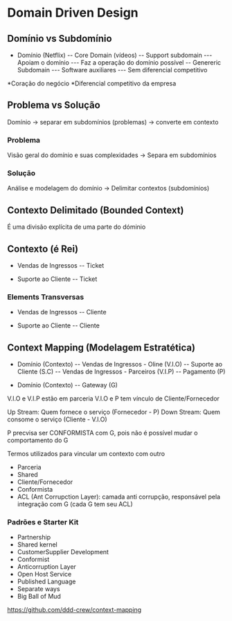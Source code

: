 # Domain Driven Design

## Domínio vs Subdomínio

- Domínio (Netflix)
-- Core Domain (vídeos)
-- Support subdomain
--- Apoiam o domínio
--- Faz a operação do domínio possível
-- Genereric Subdomain
--- Software auxiliares
--- Sem diferencial competitivo

*Coração do negócio
*Diferencial competitivo da empresa

## Problema vs Solução

Domínio -> separar em subdomínios (problemas) -> converte em contexto

### Problema

Visão geral do domínio e suas complexidades -> Separa em subdomínios

### Solução

Análise e modelagem do domínio -> Delimitar contextos (subdomínios)

## Contexto Delimitado (Bounded Context)

É uma divisão explícita de uma parte do dóminio

## Contexto (é Rei)

- Vendas de Ingressos
-- Ticket

- Suporte ao Cliente
-- Ticket

### Elements Transversas

- Vendas de Ingressos
-- Cliente

- Suporte ao Cliente
-- Cliente

## Context Mapping (Modelagem Estratética)

- Domínio (Contexto)
-- Vendas de Ingressos - Oline (V.I.O)
-- Suporte ao Cliente (S.C)
-- Vendas de Ingressos - Parceiros (V.I.P)
-- Pagamento (P)

- Domínio (Contexto)
-- Gateway (G)

V.I.O e V.I.P estão em parceria
V.I.O e P tem vínculo de Cliente/Fornecedor

Up Stream: Quem fornece o serviço (Fornecedor - P)
Down Stream: Quem consome o serviço (Cliente - V.I.O)

P precvisa ser CONFORMISTA com G, pois não é possível mudar o comportamento do G

Termos utilizados para vincular um contexto com outro

- Parceria
- Shared
- Cliente/Fornecedor
- Conformista
- ACL (Ant Corrupction Layer): camada anti corrupção, responsável pela integração com G (cada G tem seu ACL)

### Padrões e Starter Kit

- Partnership
- Shared kernel
- CustomerSupplier Development
- Conformist
- Anticorruption Layer
- Open Host Service
- Published Language
- Separate ways
- Big Ball of Mud

https://github.com/ddd-crew/context-mapping